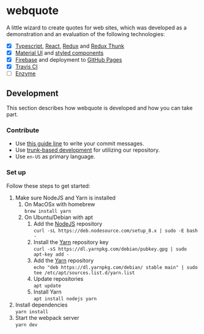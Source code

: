 # webquote
A little wizard to create quotes for web sites, which was developed as a demonstration and an evaluation of the following 
technologies:
 - [x] [Typescript](https://github.com/Microsoft/TypeScript), [React](https://github.com/facebook/react), [Redux](https://github.com/reactjs/redux) and [Redux Thunk](https://github.com/gaearon/redux-thunk)
 - [x] [Material UI](https://github.com/mui-org/material-ui) and [styled components](https://github.com/styled-components/styled-components)
 - [x] [Firebase](https://github.com/firebase/firebase-js-sdk) and deployment to [GitHub Pages](https://pages.github.com/)
 - [x] [Travis CI](https://travis-ci.org/)
 - [ ] [Enzyme](https://github.com/airbnb/enzyme)
 
## Development
This section describes how webquote is developed and how you can take part.

### Contribute
 - Use [this guide line](https://chris.beams.io/posts/git-commit/) to write your commit messages.
 - Use [trunk-based development](https://trunkbaseddevelopment.com/) for utilizing our repository.
 - Use `en-US` as primary language.

### Set up
Follow these steps to get started:
1. Make sure NodeJS and Yarn is installed
   1. On MacOSx with homebrew <br> `brew install yarn`
   1. On Ubuntu/Debian with apt
      1. Add the [NodeJS](https://nodejs.org/en/download/package-manager/#debian-and-ubuntu-based-linux-distributions) repository <br> `curl -sL https://deb.nodesource.com/setup_8.x | sudo -E bash -`
      1. Install the [Yarn](https://yarnpkg.com/lang/en/docs/install/#linux-tab) repository key <br> `curl -sS https://dl.yarnpkg.com/debian/pubkey.gpg | sudo apt-key add -`
      1. Add the [Yarn](https://yarnpkg.com/lang/en/docs/install/#linux-tab) repository <br> `echo "deb https://dl.yarnpkg.com/debian/ stable main" | sudo tee /etc/apt/sources.list.d/yarn.list`
      1. Update repositories <br> `apt update`
      1. Install Yarn <br> `apt install nodejs yarn` 
1. Install dependencies <br> `yarn install`
1. Start the webpack server <br> `yarn dev`
